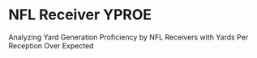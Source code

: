 # NFL Receiver YPROE
Analyzing Yard Generation Proficiency by NFL Receivers with Yards Per Reception Over Expected
